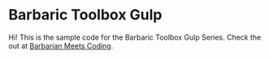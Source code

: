 # Barbaric Toolbox Gulp

Hi! This is the sample code for the Barbaric Toolbox Gulp Series. Check the out at [Barbarian Meets Coding](http://localhost:4000/blog/2016/02/18/barbaric-development-toolbox-automate-your-front-end-workflow-with-gulp/).
